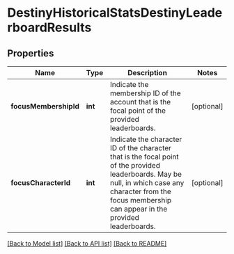 # DestinyHistoricalStatsDestinyLeaderboardResults

## Properties
Name | Type | Description | Notes
------------ | ------------- | ------------- | -------------
**focusMembershipId** | **int** | Indicate the membership ID of the account that is the focal point of the provided leaderboards. | [optional] 
**focusCharacterId** | **int** | Indicate the character ID of the character that is the focal point of the provided leaderboards. May be null, in which case any character from the focus membership can appear in the provided leaderboards. | [optional] 

[[Back to Model list]](../README.md#documentation-for-models) [[Back to API list]](../README.md#documentation-for-api-endpoints) [[Back to README]](../README.md)


